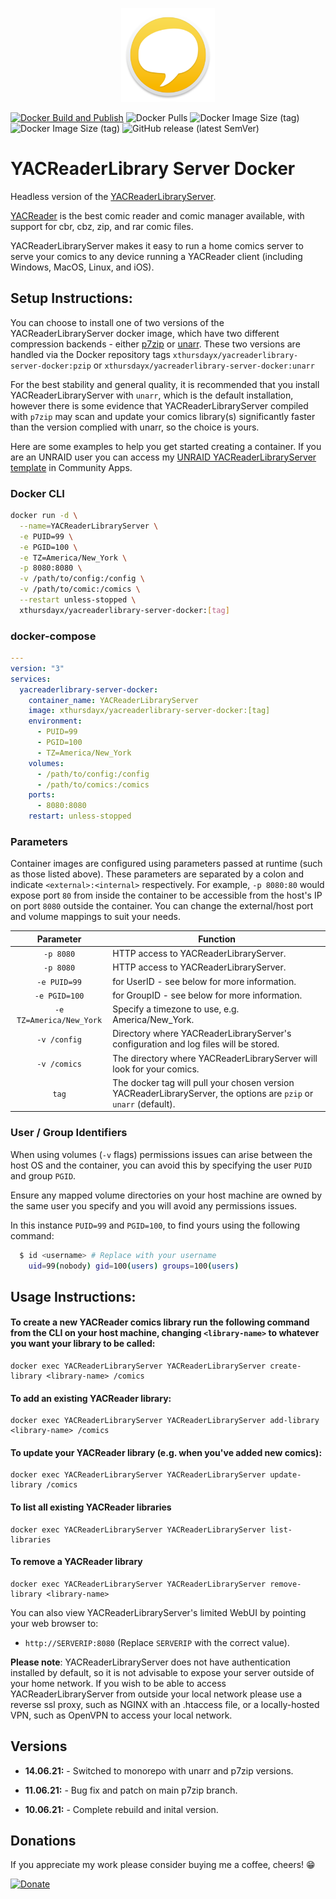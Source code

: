 <p align="center">
    <img src="https://raw.githubusercontent.com/xthursdayx/docker-templates/master/xthursdayx/images/yacreader-icon.png" alt="" width="150"/>  
</p>

[![Docker Build and Publish](https://github.com/xthursdayx/yacreaderlibrary-server-docker/actions/workflows/docker-build-and-publish.yml/badge.svg)](https://github.com/xthursdayx/yacreaderlibrary-server-docker/actions/workflows/docker-build-and-publish.yml)
![Docker Pulls](https://img.shields.io/docker/pulls/xthursdayx/yacreaderlibrary-server-docker)
![Docker Image Size (tag)](https://img.shields.io/docker/image-size/xthursdayx/yacreaderlibrary-server-docker/p7zip?label=p7zip%20image%20size)
![Docker Image Size (tag)](https://img.shields.io/docker/image-size/xthursdayx/yacreaderlibrary-server-docker/unarr?label=unarr%20image%20size)
![GitHub release (latest SemVer)](https://img.shields.io/github/v/release/xthursdayx/yacreaderlibrary-server-docker?sort=semver)

# YACReaderLibrary Server Docker

Headless version of the [YACReaderLibraryServer](https://github.com/YACReader/yacreader/tree/develop/YACReaderLibraryServer). 

[YACReader](https://www.yacreader.com/) is the best comic reader and comic manager available, with support for cbr, cbz, zip, and rar comic files. 

YACReaderLibraryServer makes it easy to run a home comics server to serve your comics to any device running a YACReader client (including Windows, MacOS, Linux, and iOS).

## Setup Instructions:

You can choose to install one of two versions of the YACReaderLibraryServer docker image, which have two different compression backends - either [p7zip](https://sourceforge.net/projects/p7zip/files/p7zip/16.02/) or [unarr](https://github.com/selmf/unarr). These two versions are handled via the Docker repository tags `xthursdayx/yacreaderlibrary-server-docker:pzip` or `xthursdayx/yacreaderlibrary-server-docker:unarr`

For the best stability and general quality, it is recommended that you install YACReaderLibraryServer with `unarr`, which is the default installation, however there is some evidence that YACReaderLibraryServer compiled with `p7zip` may scan and update your comics library(s) significantly faster than the version complied with unarr, so the choice is yours.

Here are some examples to help you get started creating a container. If you are an UNRAID user you can access my [UNRAID YACReaderLibraryServer template](https://raw.githubusercontent.com/xthursdayx/docker-templates/master/yacserver.xml) in Community Apps.

### Docker CLI

```bash
docker run -d \
  --name=YACReaderLibraryServer \
  -e PUID=99 \
  -e PGID=100 \
  -e TZ=America/New_York \
  -p 8080:8080 \
  -v /path/to/config:/config \
  -v /path/to/comic:/comics \
  --restart unless-stopped \
  xthursdayx/yacreaderlibrary-server-docker:[tag]
```

### docker-compose

```yaml
---
version: "3"
services:
  yacreaderlibrary-server-docker:
    container_name: YACReaderLibraryServer
    image: xthursdayx/yacreaderlibrary-server-docker:[tag]
    environment:
      - PUID=99
      - PGID=100
      - TZ=America/New_York
    volumes:
      - /path/to/config:/config
      - /path/to/comics:/comics
    ports:
      - 8080:8080
    restart: unless-stopped
```

### Parameters

Container images are configured using parameters passed at runtime (such as those listed above). These parameters are separated by a colon and indicate `<external>:<internal>` respectively. For example, `-p 8080:80` would expose port `80` from inside the container to be accessible from the host's IP on port `8080` outside the container. You can change the external/host port and volume mappings to suit your needs.

| Parameter | Function |
| :----: | --- |
| `-p 8080` | HTTP access to YACReaderLibraryServer. |
| `-p 8080` | HTTP access to YACReaderLibraryServer. |
| `-e PUID=99` | for UserID - see below for more information. |
| `-e PGID=100` | for GroupID - see below for more information. |
| `-e TZ=America/New_York` | Specify a timezone to use, e.g. America/New_York. |
| `-v /config` | Directory where YACReaderLibraryServer's configuration and log files will be stored. |
| `-v /comics` | The directory where YACReaderLibraryServer will look for your comics. |
|  `tag` | The docker tag will pull your chosen version YACReaderLibraryServer, the options are `pzip` or `unarr` (default). |

### User / Group Identifiers

When using volumes (`-v` flags) permissions issues can arise between the host OS and the container, you can avoid this by specifying the user `PUID` and group `PGID`.

Ensure any mapped volume directories on your host machine are owned by the same user you specify and you will avoid any permissions issues.

In this instance `PUID=99` and `PGID=100`, to find yours using the following command:

```bash
  $ id <username> # Replace with your username
    uid=99(nobody) gid=100(users) groups=100(users)
```   

## Usage Instructions:

#### To create a new YACReader comics library run the  following command from the CLI on your host machine, changing `<library-name>` to whatever you want your library to be called:
````
docker exec YACReaderLibraryServer YACReaderLibraryServer create-library <library-name> /comics
````
#### To add an existing YACReader library:
````
docker exec YACReaderLibraryServer YACReaderLibraryServer add-library <library-name> /comics
````
#### To update your YACReader library (e.g. when you've added new comics):
````
docker exec YACReaderLibraryServer YACReaderLibraryServer update-library /comics
````
#### To list all existing YACReader libraries
````
docker exec YACReaderLibraryServer YACReaderLibraryServer list-libraries
````
#### To remove a YACReader library
````
docker exec YACReaderLibraryServer YACReaderLibraryServer remove-library <library-name>
````

You can also view YACReaderLibraryServer's limited WebUI by pointing your web browser to: 

* `http://SERVERIP:8080` (Replace `SERVERIP` with the correct value). 

**Please note**: YACReaderLibraryServer does not have authentication installed by default, so it is not advisable to expose your server outside of your home network. If you wish to be able to access YACReaderLibraryServer from outside your local network please use a reverse ssl proxy, such as NGINX with an .htaccess file, or a locally-hosted VPN, such as OpenVPN to access your local network.

## Versions

* **14.06.21:** - Switched to monorepo with unarr and p7zip versions.

* **11.06.21:** - Bug fix and patch on main p7zip branch.

* **10.06.21:** - Complete rebuild and inital version.


## Donations

If you appreciate my work please consider buying me a coffee, cheers! 😁

<a href="https://www.buymeacoffee.com/xthursdayx"><img src="https://www.paypal.com/en_US/i/btn/btn_donate_SM.gif" alt="Donate" style="width:74px;height:auto;" width="74"></a>
